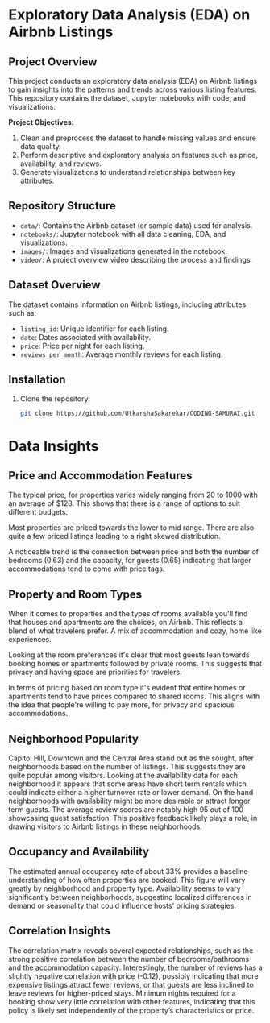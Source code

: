 # Exploratory Data Analysis (EDA) on Airbnb Listings

## Project Overview
This project conducts an exploratory data analysis (EDA) on Airbnb listings to gain insights into the patterns and trends across various listing features. This repository contains the dataset, Jupyter notebooks with code, and visualizations.

**Project Objectives:**
1. Clean and preprocess the dataset to handle missing values and ensure data quality.
2. Perform descriptive and exploratory analysis on features such as price, availability, and reviews.
3. Generate visualizations to understand relationships between key attributes.

## Repository Structure
- `data/`: Contains the Airbnb dataset (or sample data) used for analysis.
- `notebooks/`: Jupyter notebook with all data cleaning, EDA, and visualizations.
- `images/`: Images and visualizations generated in the notebook.
- `video/`: A project overview video describing the process and findings.

## Dataset Overview
The dataset contains information on Airbnb listings, including attributes such as:
- `listing_id`: Unique identifier for each listing.
- `date`: Dates associated with availability.
- `price`: Price per night for each listing.
- `reviews_per_month`: Average monthly reviews for each listing.

## Installation
1. Clone the repository:
   ```bash
   git clone https://github.com/UtkarshaSakarekar/CODING-SAMURAI.git

# Data Insights 

## Price and Accommodation Features
The typical price, for properties varies widely ranging from 20 to 1000 with an average of $128. This shows that there is a range of options to suit different budgets. 

Most properties are priced towards the lower to mid range. There are also quite a few priced listings leading to a right skewed distribution. 

A noticeable trend is the connection between price and both the number of bedrooms (0.63) and the capacity, for guests (0.65) indicating that larger accommodations tend to come with price tags.

## Property and Room Types
When it comes to properties and the types of rooms available you'll find that houses and apartments are the choices, on Airbnb. This reflects a blend of what travelers prefer. A mix of accommodation and cozy, home like experiences.

Looking at the room preferences it's clear that most guests lean towards booking homes or apartments followed by private rooms. This suggests that privacy and having space are priorities for travelers.

In terms of pricing based on room type it's evident that entire homes or apartments tend to have prices compared to shared rooms. This aligns with the idea that people're willing to pay more, for privacy and spacious accommodations.

## Neighborhood Popularity

Capitol Hill, Downtown and the Central Area stand out as the sought, after neighborhoods based on the number of listings. This suggests they are quite popular among visitors. Looking at the availability data for each neighborhood it appears that some areas have short term rentals which could indicate either a higher turnover rate or lower demand. On the hand neighborhoods with availability might be more desirable or attract longer term guests. The average review scores are notably high 95 out of 100 showcasing guest satisfaction. This positive feedback likely plays a role, in drawing visitors to Airbnb listings in these neighborhoods.

## Occupancy and Availability

The estimated annual occupancy rate of about 33% provides a baseline understanding of how often properties are booked. This figure will vary greatly by neighborhood and property type. Availability seems to vary significantly between neighborhoods, suggesting localized differences in demand or seasonality that could influence hosts' pricing strategies.

## Correlation Insights

The correlation matrix reveals several expected relationships, such as the strong positive correlation between the number of bedrooms/bathrooms and the accommodation capacity. Interestingly, the number of reviews has a slightly negative correlation with price (-0.12), possibly indicating that more expensive listings attract fewer reviews, or that guests are less inclined to leave reviews for higher-priced stays. Minimum nights required for a booking show very little correlation with other features, indicating that this policy is likely set independently of the property’s characteristics or price.

